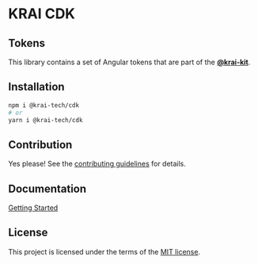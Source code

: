 # KRAI CDK
## Tokens

This library contains a set of Angular tokens that are part of the [**@krai-kit**](https://github.com/krai-tech/krai-kit).

## Installation

```bash
npm i @krai-tech/cdk
# or
yarn i @krai-tech/cdk
```

## Contribution

Yes please! See the
[contributing guidelines](https://krai-kit.dev/en/docs/contribution)
for details.

## Documentation

[Getting Started](https://krai-kit.dev/en/docs/getting-started)

## License

This project is licensed under the terms of the
[MIT license](https://github.com/krai-tech/krai-kit/blob/master/LICENSE).
